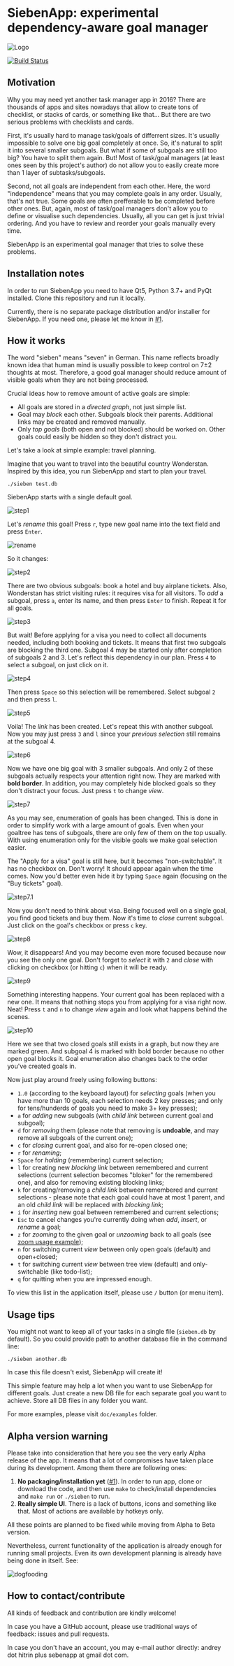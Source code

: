 # SiebenApp: experimental dependency-aware goal manager

![Logo](doc/Logo.png)

[![Build Status](https://travis-ci.com/ahitrin/SiebenApp.svg?branch=master)](https://travis-ci.com/ahitrin/SiebenApp)

## Motivation

Why you may need yet another task manager app in 2016? There are thousands of apps and sites nowadays that allow to create tons of checklist, or stacks of cards, or something like that... But there are two serious problems with checklists and cards.

First, it's usually hard to manage task/goals of differrent sizes. It's usually impossible to solve one big goal completely at once. So, it's natural to split it into several smaller subgoals. But what if some of subgoals are still too big? You have to split them again. But! Most of task/goal managers (at least ones seen by this project's author) do not allow you to easily create more than 1 layer of subtasks/subgoals.

Second, not all goals are independent from each other. Here, the word "independence" means that you may complete goals in any order. Usually, that's not true. Some goals are often prefferable to be completed before other ones. But, again, most of task/goal managers don't allow you to define or visualise such dependencies. Usually, all you can get is just trivial ordering. And you have to review and reorder your goals manually every time.

SiebenApp is an experimental goal manager that tries to solve these problems.

## Installation notes

In order to run SiebenApp you need to have Qt5, Python 3.7+ and PyQt installed.
Clone this repository and run it locally.

Currently, there is no separate package distribution and/or installer for SiebenApp.
If you need one, please let me know in [#1](https://github.com/ahitrin/SiebenApp/issues/1).

## How it works

The word "sieben" means "seven" in German. This name reflects broadly known idea that human mind is usually possible to keep control on 7±2 thoughts at most. Therefore, a good goal manager should reduce amount of visible goals when they are not being processed.

Crucial ideas how to remove amount of active goals are simple:

 * All goals are stored in a _directed graph_, not just simple list.
 * Goal may _block_ each other. Subgoals block their parents. Additional links may be created and removed manually.
 * Only _top goals_ (both open and not blocked) should be worked on. Other goals could easily be hidden so they don't distract you.

Let's take a look at simple example: travel planning.

Imagine that you want to travel into the beautiful country Wonderstan. Inspired by this idea, you run SiebenApp and start to plan your travel.

    ./sieben test.db

SiebenApp starts with a single default goal.

![step1](doc/example1.png)

Let's _rename_ this goal! Press `r`, type new goal name into the text field and press `Enter`.

![rename](doc/example1.1.png)

So it changes:

![step2](doc/example2.png)

There are two obvious subgoals: book a hotel and buy airplane tickets. Also, Wonderstan has strict visiting rules: it requires visa for all visitors. To _add_ a subgoal, press `a`, enter its name, and then press `Enter` to finish. Repeat it for all goals.

![step3](doc/example3.png)

But wait! Before applying for a visa you need to collect all documents needed, including both booking and tickets. It means that first two subgoals are blocking the third one. Subgoal 4 may be started only after completion of subgoals 2 and 3. Let's reflect this dependency in our plan. Press `4` to select a subgoal, on just click on it.

![step4](doc/example4.png)

Then press `Space` so this selection will be remembered. Select subgoal `2` and then press `l`.

![step5](doc/example5.png)

Voila! The _link_ has been created. Let's repeat this with another subgoal. Now you may just press `3` and `l` since your _previous selection_ still remains at the subgoal 4.

![step6](doc/example6.png)

Now we have one big goal with 3 smaller subgoals. And only 2 of these subgoals actually respects your attention right now. They are marked with **bold border**. In addition, you may completely hide blocked goals so they don't distract your focus. Just press `t` to change _view_.

![step7](doc/example7.png)

As you may see, enumeration of goals has been changed. This is done in order to simplify work with a large amount of goals. Even when your goaltree has tens of subgoals, there are only few of them on the top usually. With using enumeration only for the visible goals we make goal selection easier.

The "Apply for a visa" goal is still here, but it becomes "non-switchable". It has no checkbox on. Don't worry! It should appear again when the time comes. Now you'd better even hide it by typing `Space` again (focusing on the "Buy tickets" goal).

![step7.1](doc/example7.1.png)

Now you don't need to think about visa. Being focused well on a single goal, you find good tickets and buy them. Now it's time to _close_ current subgoal. Just click on the goal's checkbox or press `c` key.

![step8](doc/example8.png)

Wow, it disappears! And you may become even more focused because now you see the only one goal. Don't forget to _select_ it with `2` and _close_ with clicking on checkbox (or hitting `c`) when it will be ready.

![step9](doc/example9.png)

Something interesting happens. Your current goal has been replaced with a new one. It means that nothing stops you from applying for a visa right now. Neat! Press `t` and `n` to change _view_ again and look what happens behind the scenes.

![step10](doc/example10.png)

Here we see that two closed goals still exists in a graph, but now they are marked green. And subgoal 4 is marked with bold border because no other open goal blocks it. Goal enumeration also changes back to the order you've created goals in.

Now just play around freely using following buttons:

 * `1`..`0` (according to the keyboard layout) for _selecting_ goals (when you have more than 10 goals, each selection needs 2 key presses; and only for tens/hunderds of goals you need to make 3+ key presses);
 * `a` for _adding_ new subgoals (with _child link_ between current goal and subgoal);
 * `d` for _removing_ them (please note that removing is **undoable**, and may remove all subgoals of the current one);
 * `c` for _closing_ current goal, and also for re-open closed one;
 * `r` for _renaming_;
 * `Space` for _holding_ (remembering) current selection;
 * `l` for creating new _blocking link_ between remembered and current selections (current selection becomes "bloker" for the remembered one), and also for removing existing blocking links;
 * `k` for creating/removing a _child link_ between remembered and current selections - please note that each goal could have at most 1 parent, and an old _child link_ will be replaced with _blocking link_;
 * `i` for _inserting_ new goal between remembered and current selections;
* `Esc` to cancel changes you're currently doing when _add_, _insert_, or _rename_ a goal;
 * `z` for _zooming_ to the given goal or _unzooming_ back to all goals (see [zoom usage example](/doc/examples/zoom.md));
 * `n` for switching current _view_ between only open goals (default) and open+closed;
 * `t` for switching current _view_ between tree view (default) and only-switchable (like todo-list);
 * `q` for quitting when you are impressed enough.

To view this list in the application itself, please use `/` button (or menu item).

## Usage tips

You might not want to keep all of your tasks in a single file (`sieben.db` by default). So you could provide path to another database file in the command line:

    ./sieben another.db

In case this file doesn't exist, SiebenApp will create it!

This simple feature may help a lot when you want to use SiebenApp for different goals. Just create a new DB file for each separate goal you want to achieve. Store all DB files in any folder you want.

For more examples, please visit `doc/examples` folder.

## Alpha version warning

Please take into consideration that here you see the very early Alpha release of the app. It means that a lot of compromises have taken place during its development. Among them there are following ones:

1. **No packaging/installation yet** ([#1](https://github.com/ahitrin/SiebenApp/issues/1)). In order to run app, clone or download the code, and then use `make` to check/install dependencies and `make run` or `./sieben` to run.
2. **Really simple UI**. There is a lack of buttons, icons and something like that. Most of actions are available by hotkeys only.

All these points are planned to be fixed while moving from Alpha to Beta version.

Nevertheless, current functionality of the application is already enough for running small projects. Even its own development planning is already have being done in itself. See:

![dogfooding](doc/dogfooding.png)

## How to contact/contribute

All kinds of feedback and contribution are kindly welcome!

In case you have a GitHub account, please use traditional ways of feedback: issues and pull requests.

In case you don't have an account, you may e-mail author directly: andrey dot hitrin plus sebenapp at gmail dot com.
